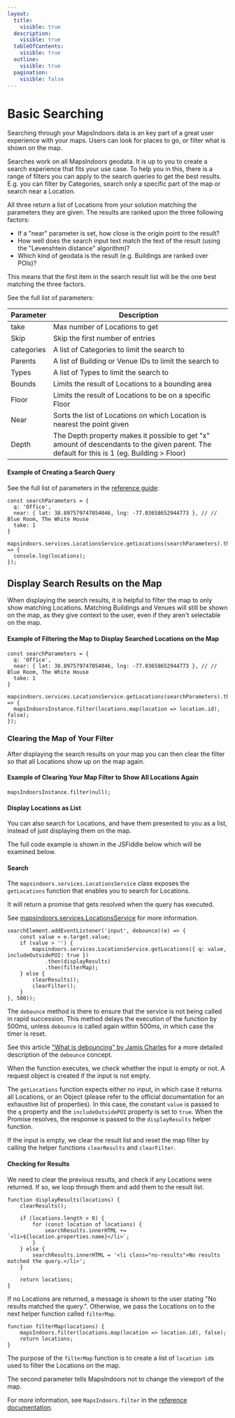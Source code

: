 ```yaml
---
layout:
  title:
    visible: true
  description:
    visible: true
  tableOfContents:
    visible: true
  outline:
    visible: true
  pagination:
    visible: false
---
```


# Basic Searching

Searching through your MapsIndoors data is an key part of a great user experience with your maps. Users can look for places to go, or filter what is shown on the map.

Searches work on all MapsIndoors geodata. It is up to you to create a search experience that fits your use case. To help you in this, there is a range of filters you can apply to the search queries to get the best results. E.g. you can filter by Categories, search only a specific part of the map or search near a Location.

All three return a list of Locations from your solution matching the parameters they are given. The results are ranked upon the three following factors:

* If a "near" parameter is set, how close is the origin point to the result?
* How well does the search input text match the text of the result (using the "Levenshtein distance" algorithm)?
* Which kind of geodata is the result (e.g. Buildings are ranked over POIs)?

This means that the first item in the search result list will be the one best matching the three factors.

See the full list of parameters:

| Parameter  | Description                                                                                                                                 |
| ---------- | ------------------------------------------------------------------------------------------------------------------------------------------- |
| take       | Max number of Locations to get                                                                                                              |
| Skip       | Skip the first number of entries                                                                                                            |
| categories | A list of Categories to limit the search to                                                                                                 |
| Parents    | A list of Building or Venue IDs to limit the search to                                                                                      |
| Types      | A list of Types to limit the search to                                                                                                      |
| Bounds     | Limits the result of Locations to a bounding area                                                                                           |
| Floor      | Limits the result of Locations to be on a specific Floor                                                                                    |
| Near       | Sorts the list of Locations on which Location is nearest the point given                                                                    |
| Depth      | The Depth property makes it possible to get "x" amount of descendants to the given parent. The default for this is 1 (eg. Building > Floor) |

#### Example of Creating a Search Query[​](https://docs.mapsindoors.com/searching#example-of-creating-a-search-query) <a href="#example-of-creating-a-search-query" id="example-of-creating-a-search-query"></a>

See the full list of parameters in the [reference guide](https://app.mapsindoors.com/mapsindoors/js/sdk/latest/docs/mapsindoors.services.LocationsService.html#.getLocations):

```
const searchParameters = {
  q: 'Office',
  near: { lat: 38.897579747054046, lng: -77.03658652944773 }, // // Blue Room, The White House
  take: 1
}

mapsindoors.services.LocationsService.getLocations(searchParameters).then(locations => {
  console.log(locations);
});
```

## Display Search Results on the Map[​](https://docs.mapsindoors.com/searching#display-search-results-on-the-map)

When displaying the search results, it is helpful to filter the map to only show matching Locations. Matching Buildings and Venues will still be shown on the map, as they give context to the user, even if they aren't selectable on the map.

#### Example of Filtering the Map to Display Searched Locations on the Map <a href="#example-of-filtering-the-map-to-display-searched-locations-on-the-map" id="example-of-filtering-the-map-to-display-searched-locations-on-the-map"></a>

```
const searchParameters = {
  q: 'Office',
  near: { lat: 38.897579747054046, lng: -77.03658652944773 }, // // Blue Room, The White House
  take: 1
}

mapsindoors.services.LocationsService.getLocations(searchParameters).then(locations => {
  mapsIndoorsInstance.filter(locations.map(location => location.id), false);
});
```

### Clearing the Map of Your Filter[​](https://docs.mapsindoors.com/searching#clearing-the-map-of-your-filter) <a href="#clearing-the-map-of-your-filter" id="clearing-the-map-of-your-filter"></a>

After displaying the search results on your map you can then clear the filter so that all Locations show up on the map again.

#### Example of Clearing Your Map Filter to Show All Locations Again <a href="#example-of-clearing-your-map-filter-to-show-all-locations-again" id="example-of-clearing-your-map-filter-to-show-all-locations-again"></a>

```
mapsIndoorsInstance.filter(null);
```

#### Display Locations as List[​](https://docs.mapsindoors.com/searching#display-locations-as-list) <a href="#display-locations-as-list" id="display-locations-as-list"></a>

You can also search for Locations, and have them presented to you as a list, instead of just displaying them on the map.

The full code example is shown in the JSFiddle below which will be examined below.

#### Search[​](https://docs.mapsindoors.com/searching#search) <a href="#search" id="search"></a>

The `mapsindoors.services.LocationsService` class exposes the `getLocations` function that enables you to search for Locations.

It will return a promise that gets resolved when the query has executed.

See [mapsindoors.services.LocationsService](https://app.mapsindoors.com/mapsindoors/js/sdk/latest/docs/mapsindoors.services.LocationsService.html) for more information.

```
searchElement.addEventListener('input', debounce((e) => {
    const value = e.target.value;
    if (value > '') {
        mapsindoors.services.LocationsService.getLocations({ q: value, includeOutsidePOI: true })
            .then(displayResults)
            .then(filterMap);
    } else {
        clearResults();
        clearFilter();
    }
}, 500));
```

The `debounce` method is there to ensure that the service is not being called in rapid succession. This method delays the execution of the function by 500ms, unless `debounce` is called again within 500ms, in which case the timer is reset.

See this article ["What is debouncing" by Jamis Charles](https://medium.com/@jamischarles/what-is-debouncing-2505c0648ff1) for a more detailed description of the `debounce` concept.

When the function executes, we check whether the input is empty or not. A request object is created if the input is not empty.

The `getLocations` function expects either no input, in which case it returns all Locations, or an Object (please refer to the official documentation for an exhaustive list of properties). In this case, the constant `value` is passed to the `q` property and the `includeOutsidePOI` property is set to `true`. When the Promise resolves, the response is passed to the `displayResults` helper function.

If the input is empty, we clear the result list and reset the map filter by calling the helper functions `clearResults` and `clearFilter`.

#### Checking for Results[​](https://docs.mapsindoors.com/searching#checking-for-results) <a href="#checking-for-results" id="checking-for-results"></a>

We need to clear the previous results, and check if any Locations were returned. If so, we loop through them and add them to the result list.

```
function displayResults(locations) {
    clearResults();

    if (locations.length > 0) {
        for (const location of locations) {
            searchResults.innerHTML += `<li>${location.properties.name}</li>`;
        }
    } else {
        searchResults.innerHTML = '<li class="no-results">No results matched the query.</li>';
    }

    return locations;
}
```

If no Locations are returned, a message is shown to the user stating "No results matched the query.". Otherwise, we pass the Locations on to the next helper function called `filterMap`.

```
function filterMap(locations) {
    mapsIndoors.filter(locations.map(location => location.id), false);
    return locations;
}
```

The purpose of the `filterMap` function is to create a list of `location id`s used to filter the Locations on the map.

The second parameter tells MapsIndoors not to change the viewport of the map.

For more information, see `MapsIndoors.filter` in the [reference documentation](https://app.mapsindoors.com/mapsindoors/js/sdk/latest/docs/MapsIndoors.html#filter).
